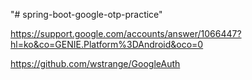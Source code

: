 "# spring-boot-google-otp-practice" 


https://support.google.com/accounts/answer/1066447?hl=ko&co=GENIE.Platform%3DAndroid&oco=0


https://github.com/wstrange/GoogleAuth


